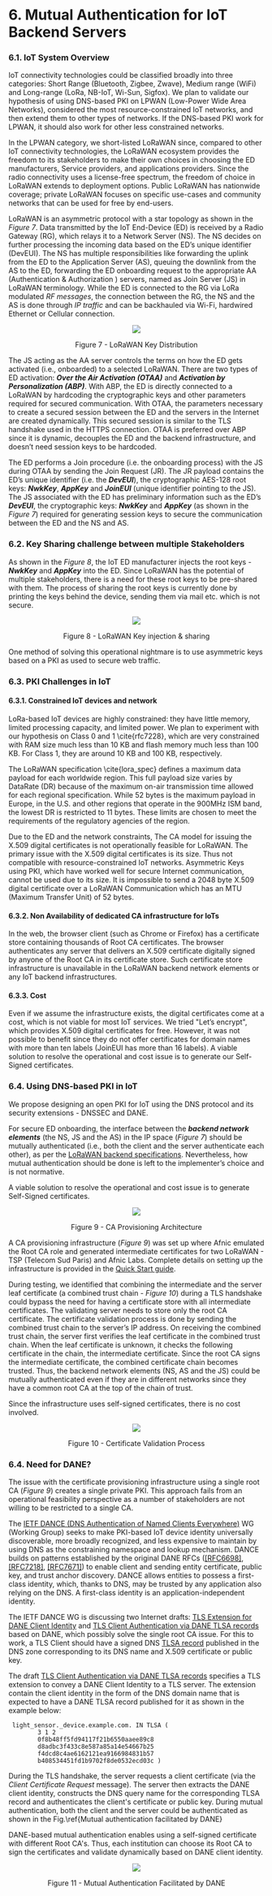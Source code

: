 # 6. Mutual Authentication for IoT Backend Servers
### 6.1. IoT System Overview

IoT connectivity technologies could be classified broadly into three categories: Short Range (Bluetooth, Zigbee, Zwave), Medium range (WiFi) and Long-range (LoRa, NB-IoT, Wi-Sun, Sigfox). We plan to validate our hypothesis of using DNS-based PKI on LPWAN (Low-Power Wide Area Networks), considered the most resource-constrained IoT networks, and then extend them to other types of networks. If the DNS-based PKI work for LPWAN, it should also work for other less constrained networks. 

In the LPWAN category, we short-listed LoRaWAN since, compared to other IoT connectivity technologies, the LoRaWAN ecosystem provides the freedom to its stakeholders to make their own choices in choosing the ED manufacturers, Service providers, and applications providers. Since the radio connectivity uses a license-free spectrum, the freedom of choice in LoRaWAN extends to deployment options. Public LoRaWAN has nationwide coverage;  private LoRaWAN focuses on specific use-cases and community networks that can be used for free by end-users. 

LoRaWAN is an asymmetric protocol with a star topology  as shown in the *Figure 7*. Data transmitted by the IoT End-Device (ED) is received by a Radio Gateway (RG), which relays it to a Network Server (NS). The NS decides on further processing the incoming data based on the ED’s unique identifier (DevEUI). The NS has multiple responsibilities like forwarding the uplink from the ED to the Application Server (AS), queuing the downlink from the AS to the ED, forwarding the ED onboarding request to the appropriate AA (Authentication & Authorization ) servers, named as Join Server (JS) in LoRaWAN terminology. While the ED is connected to the RG via LoRa modulated *RF messages*, the connection between the RG, the NS and the AS is done through *IP traffic* and can be backhauled via Wi-Fi, hardwired Ethernet or Cellular connection.

<p align="center">
  <img src="/images/lw-key-dist.jpg" />
</p>
<p align = "center">
Figure 7 - LoRaWAN Key Distribution
</p>

The JS acting as the AA server controls the terms on how the ED gets activated (i.e., onboarded) to a selected LoRaWAN.  There are two types of ED activation: ***Over the Air Activation (OTAA)*** and ***Activation by Personalization (ABP)***. With ABP, the ED is directly connected to a LoRaWAN by hardcoding the cryptographic keys and other parameters required for secured communication. With OTAA, the parameters necessary to create a secured session between the ED and the servers in the Internet are created dynamically. This secured session is similar to the TLS handshake used in the HTTPS connection. OTAA is preferred over ABP since it is dynamic, decouples the ED and the backend infrastructure, and doesn’t need session keys to be hardcoded. 

The ED performs a Join procedure (i.e. the onboarding process) with the JS during OTAA by sending the Join Request (JR). The JR payload contains the ED’s unique identifier (i.e. the ***DevEUI***), the cryptographic AES-128 root keys: ***NwkKey***, ***AppKey*** and ***JoinEUI*** (unique identifier pointing to the JS). The JS associated with the ED  has preliminary information such as the ED’s ***DevEUI***, the cryptographic keys: ***NwkKey*** and ***AppKey*** (as shown in the *Figure 7*) required for generating session keys to secure the communication between the ED and the NS and AS.  

### 6.2. Key Sharing challenge between multiple Stakeholders

As shown in the *Figure 8*, the IoT ED manufacturer injects the root keys - ***NwkKey*** and ***AppKey*** into the ED. Since LoRaWAN has the potential of multiple stakeholders, there is a need for these root keys to be pre-shared with them. The process of sharing the root keys is currently done by printing the keys behind the device, sending them via mail etc. which is not secure.  

<p align="center">
  <img src="/images/lw-key-injection-sharing.jpg" />
</p>
<p align = "center">
Figure 8 - LoRaWAN Key injection & sharing
</p>

One method of solving this operational nightmare is to use asymmetric keys based on a PKI as used to secure web traffic.

### 6.3. PKI Challenges in IoT

#### 6.3.1. Constrained IoT devices and network

LoRa-based IoT devices are highly constrained: they have little memory, limited processing capacity, and limited power. We plan to experiment with our hypothesis on Class 0 and 1 \cite{rfc7228}, which are very constrained with RAM size much less than 10 KB and flash memory much less than 100 KB. For Class 1, they are around 10 KB and 100 KB, respectively.

The LoRaWAN specification \cite{lora_spec} defines a maximum data payload for each worldwide region. This full payload size varies by DataRate (DR) because of the maximum on-air transmission time allowed for each regional specification. While 52 bytes is the maximum payload in Europe, in the U.S. and other regions that operate in the 900MHz ISM band, the lowest DR is restricted to 11 bytes. These limits are chosen to meet the requirements of the regulatory agencies of the region.

Due to the ED and the network constraints, The CA model for issuing the X.509 digital certificates is not operationally feasible for LoRaWAN. The primary issue with the X.509 digital certificates is its size. Thus not compatible with resource-constrained IoT networks. 
Asymmetric Keys using PKI, which have worked well for secure Internet communication, cannot be used due to its size. It is impossible to send a 2048 byte X.509 digital certificate over a LoRaWAN Communication which has an MTU (Maximum Transfer Unit) of 52 bytes. 

#### 6.3.2. Non Availability of dedicated CA infrastructure for IoTs

In the web, the browser client (such as Chrome or Firefox) has a certificate store containing thousands of Root CA certificates. The browser authenticates any server that delivers an X.509 certificate digitally signed by anyone of the Root CA in its certificate store. Such certificate store infrastructure is unavailable in the LoRaWAN backend network elements or any IoT backend infrastructures. 

#### 6.3.3. Cost
Even if we assume the infrastructure exists, the digital certificates come at a cost, which is not viable for most IoT services. We tried "Let’s encrypt", which provides X.509 digital certificates for free. However, it was not possible to benefit since they do not offer certificates for domain names with more than ten labels (JoinEUI has more than 16 labels). A viable solution to resolve the operational and cost issue is to generate our Self-Signed certificates.

### 6.4. Using DNS-based PKI in IoT

We propose designing an open PKI for IoT using the DNS protocol and its security extensions - DNSSEC and DANE.

For secure ED onboarding, the interface between the ***backend network elements*** (the NS, JS and the AS) in the IP space (*Figure 7*) should be mutually authenticated (i.e., both the client and the server authenticate each other), as per the [LoRaWAN backend specifications](https://lora-alliance.org/sites/default/files/2018-04/lorawantm_specification_-v1.1.pdf). Nevertheless, how mutual authentication should be done is left to the implementer’s choice and is not normative.

A viable solution to resolve the operational and cost issue is to generate Self-Signed certificates.

<p align="center">
  <img src="/images/CA_Provisioning_Architecture.png" />
</p>
<p align = "center">
Figure 9 - CA Provisioning Architecture
</p>

A CA provisioning infrastructure (*Figure 9*) was set up where Afnic emulated the Root CA role and generated intermediate certificates for two LoRaWAN - TSP (Telecom Sud Paris) and Afnic Labs. Complete details on setting up the infrastructure is provided in the [Quick Start guide](https://github.com/AFNIC/IoTRoam-Tutorial/blob/master/QuickStart.md). 

During testing, we identified that combining the intermediate and the server leaf certificate (a combined trust chain - *Figure 10*) during a TLS handshake could bypass the need for having a certificate store with all intermediate certificates. The validating server needs to store only the root CA certificate. The certificate validation process is done by sending the combined trust chain to the server’s IP address. On receiving the combined trust chain, the server first verifies the leaf certificate in the combined trust chain. When the leaf certificate is unknown, it checks the following certificate in the chain, the intermediate certificate. Since the root CA signs the intermediate certificate, the combined certificate chain becomes trusted. Thus, the backend network elements (NS, AS and the JS) could be mutually authenticated even if they are in different networks since they have a common root CA at the top of the chain of trust.

Since the infrastructure uses self-signed certificates, there is no cost involved. 

<p align="center">
  <img src="/images/CA_Validation_Architecture.png" />
</p>
<p align = "center">
Figure 10 - Certificate Validation Process
</p>

### 6.4. Need for DANE?

The issue with the certificate provisioning infrastructure using a single root CA (*Figure 9*) creates a single private PKI. This approach fails from an operational feasibility perspective as a number of stakeholders are not willing to be restricted to a single CA. 

The [IETF DANCE (DNS Authentication of Named Clients Everywhere)](https://datatracker.ietf.org/wg/dance/about/) WG (Working Group) seeks to make PKI-based IoT device identity universally discoverable, more broadly recognized, and less expensive to maintain by using DNS as the constraining namespace and lookup mechanism. DANCE builds on patterns established by the original DANE RFCs ([[RFC6698]](https://datatracker.ietf.org/doc/rfc6698/), [[RFC7218]](https://datatracker.ietf.org/doc/rfc7218/), [[RFC7671]](https://datatracker.ietf.org/doc/rfc7671/)) to enable client and sending entity certificate, public key, and trust anchor discovery. DANCE allows entities to possess a first-class identity, which, thanks to DNS, may be trusted by any application also relying on the DNS. A first-class identity is an application-independent identity.

The IETF DANCE WG is discussing two Internet drafts: [TLS Extension for DANE Client Identity](https://www.ietf.org/archive/id/draft-huque-tls-dane-clientid-06.txt) and [TLS Client Authentication via DANE TLSA records](https://www.ietf.org/archive/id/draft-huque-dane-client-cert-08.txt) based on DANE, which possibly solve the single root CA issue. For this to work, a TLS Client should have a signed DNS [TLSA record](DANE.md) published in the DNS zone corresponding to its DNS name and X.509 certificate or public key.

The draft [TLS Client Authentication via DANE TLSA records](https://www.ietf.org/archive/id/draft-huque-dane-client-cert-08.txt) specifies a TLS extension to convey a DANE Client Identity to a TLS server. The extension contain the client identity in the form of the DNS domain name that is expected to have a DANE TLSA record published for it as shown in the example below:

```
 light_sensor._device.example.com. IN TLSA (
        3 1 2
        0f8b48ff5fd94117f21b6550aaee89c8
        d8adbc3f433c8e587a85a14e54667b25
        f4dcd8c4ae6162121ea9166984831b57
        b408534451fd1b9702f8de0532ecd03c )   
```
During the TLS handshake, the server requests a client certificate (via the *Client Certificate Request* message). The server then extracts the DANE client identity, constructs the DNS query name for the corresponding TLSA record and authenticates the client's certificate or public key. During mutual authentication, both the client and the server could be authenticated as shown in the Fig.\ref{Mutual authentication facilitated by DANE} 

DANE-based mutual authentication enables using a self-signed certificate with different Root CA's. Thus, each institution can choose its Root CA to sign the certificates and validate dynamically based on DANE client identity.   

<p align="center">
  <img src="/images/mutual-auth.jpg" />
</p>
<p align = "center">
Figure 11 - Mutual Authentication Facilitated by DANE
</p>
